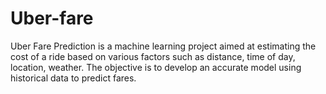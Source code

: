# Uber-fare
Uber Fare Prediction is a machine learning project aimed at estimating the cost of a ride based on various factors such as distance, time of day, location, weather. The objective is to develop an accurate model using historical data to predict fares.
